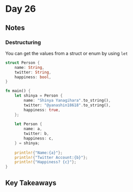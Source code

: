 # Day 26

## Notes

### Destructuring

You can get the values from a struct or enum by using `let`

```rust
struct Person {
    name: String,
    twitter: String,
    happiness: bool,
}

fn main() {
    let shinya = Person {
        name: "Shinya Yanagihara".to_string(),
        twitter: "@yanashin18618".to_string(),
        happiness: true,
    };
    
    let Person {
        name: a,
        twitter: b,
        happiness: c,
    } = shinya;
    
    println!{"Name:{a}"};
    println!{"Twitter Account:{b}"};
    println!{"Happiness? {c}"};
}
```
## Key Takeaways
